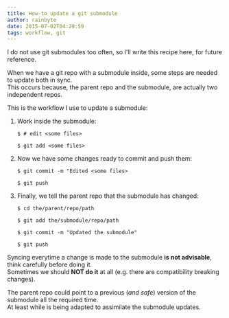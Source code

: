 ```yaml
---
title: How-to update a git submodule
author: rainbyte
date: 2015-07-02T04:29:59
tags: workflow, git
---
```


I do not use git submodules too often, so I'll write this recipe here, for future reference.

<!-- more -->

When we have a git repo with a submodule inside, some steps are needed to update both in sync.  
This occurs because, the parent repo and the submodule, are actually two independent repos.

This is the workflow I use to update a submodule:

1. Work inside the submodule:


    `$ # edit <some files>`

    `$ git add <some files>`

2. Now we have some changes ready to commit and push them:

    `$ git commit -m "Edited <some files>`

    `$ git push`

3. Finally, we tell the parent repo that the submodule has changed:

    `$ cd the/parent/repo/path`

    `$ git add the/submodule/repo/path`

    `$ git commit -m "Updated the submodule"`

    `$ git push`

Syncing everytime a change is made to the submodule **is not advisable**, think carefully before doing it.  
Sometimes we should **NOT do it** at all (e.g. there are
compatibility breaking changes).

The parent repo could point to a previous (*and safe*) version of the submodule all the required time.  
At least while is being adapted to assimilate the submodule updates.
